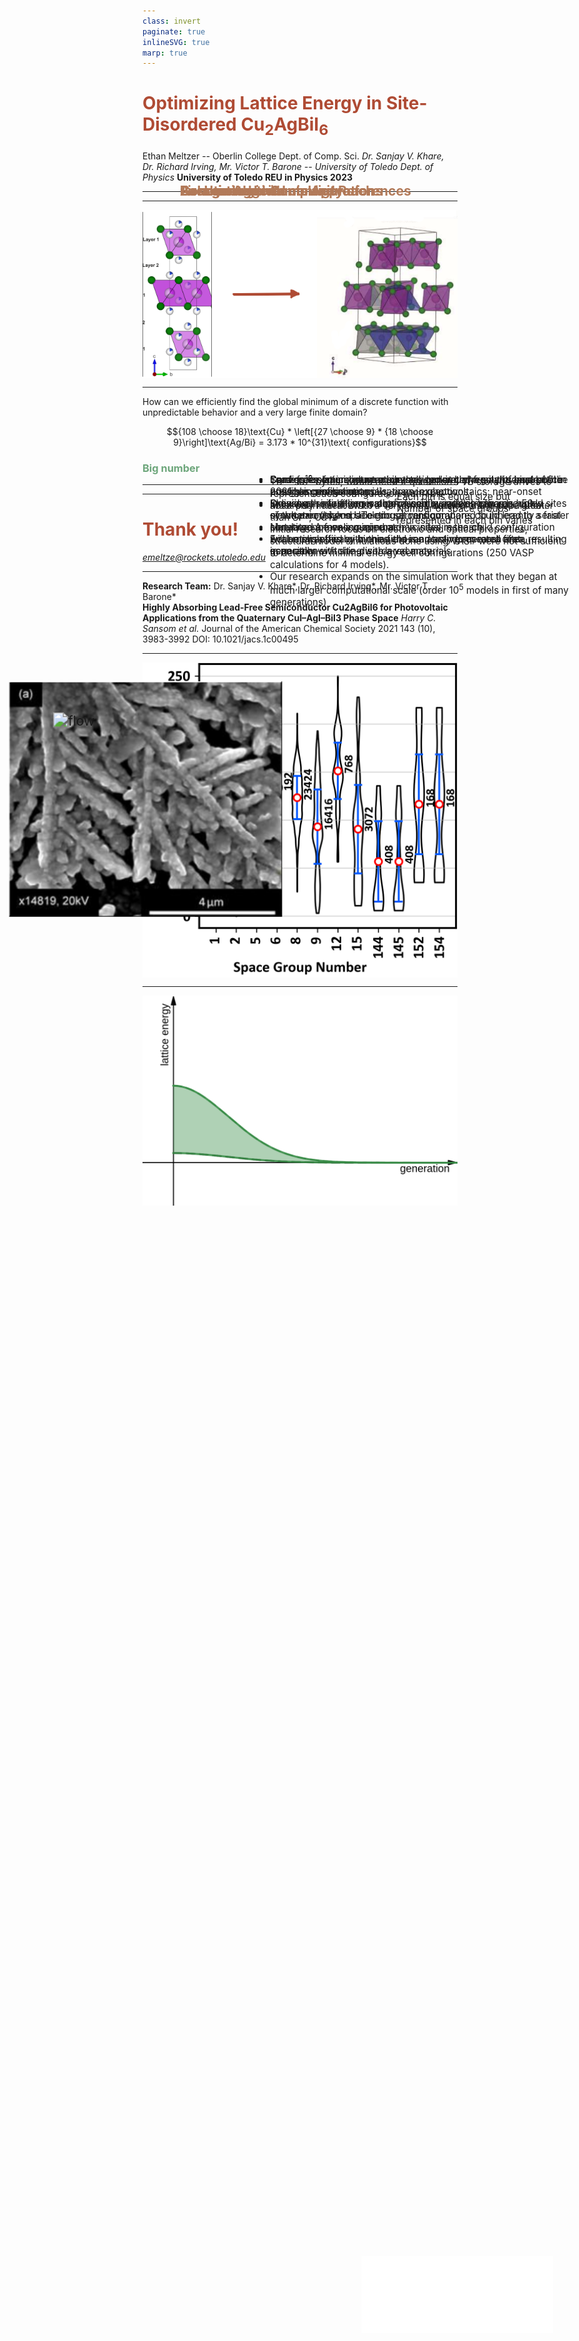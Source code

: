 ```yaml
---
class: invert
paginate: true
inlineSVG: true
marp: true
---
```

<style>
  :root{
    --color-fg-default: #B0DFB4;
    --color-canvas-default: #0F1711;
  }

  h1{
    color: #AF4B34;
  }

  h2{
    color: #B27A59;
    align: "center";
  }

  h3{
    color: #6DA67B
  }

  img{
    display: block;
  }

  footer{
    color: #83A686;
  }
  
</style>

<style scoped>
  img[alt="utoledo"] {
    position: absolute;
    bottom: 5%;
    right: 5%;
    scale: 85%
  }
  img[alt="nsf"]{
    position: absolute;
    bottom: -73.9%;
    right: -13%;
    scale: 10%;
  }
</style>

# Optimizing Lattice Energy in Site-Disordered $\text{Cu}_2\text{AgBiI}_6$

Ethan Meltzer -- Oberlin College Dept. of Comp. Sci.
*Dr. Sanjay V. Khare, Dr. Richard Irving, Mr. Victor T. Barone -- University of Toledo Dept. of Physics*
**University of Toledo REU in Physics 2023**

![nsf](./NSF_Official_logo_High_Res_1200ppi.png)
![utoledo](./UToledo_HORZ_Logo_Reverse.png)

<!-- Introduce yourself and the research team and say the title of the presentation -->
<!-- "Today I will be discussing my research on..." -->

---
<style scoped> 
  img[alt="SEM"]{
    position: absolute;
    left: 8%;
    top: 30%;
    scale: 140%
  }

  h2{
    position: absolute;
    top: 10%;
    left: 40%
  }

  ul{
    position: absolute;
    width: 50%;
    right: 5%;
    top: 20%;
    font-size: 0.88rem;
  }
</style>

## Background

- Lead-free semiconductor synthesized at University of Liverpool in 2021 has promising applications in photovoltaics: near-onset absorption coeff. of $1.0 \times 10^5\text{ cm}^{-1}$*, order of magnitude greater than $\text{Si**, CdTe***}$
- Initial research focus on electronic and optical properties, structural model simulations done using VASP were not sufficient to determine minimal energy cell configurations (250 VASP calculations for 4 models).
- Our research expands on the simulation work that they began at much larger computational scale (order $10^5$ models in first of many generations)

![SEM](Cu2AgBiI6_SEM.png)

<!-- footer: "*, fig. Harry C. Sansom et al.\nJournal of the American Chemical Society 2021 143 (10), 3983-3992 DOI: 10.1021/jacs.1c00495\n**  Martin A. Green and Mark J. Keevers. Progress in Photovoltaics: Research and Applications, Vol. 3, 189-192 (1995)\n***  Rangel-Cárdenas J, Sobral H.Materials (Basel). 2017 Jun 1;10(6):607. doi: 10.3390/ma10060607." -->

<!-- Start by discussing the SEM image -->
<!-- Make sure to mention Harry Sansom et al. from ULiverpool -->
<!-- Make sure to say full name of VASP (Vienna Ab-initio Simulation Package) and what it does (DFT modelling, useful for many atom systems) -->

---

![bg 80%](./Cu2AgBiI6_slide.png)

<!-- footer: "figs. Harry C. Sansom et al.\nJournal of the American Chemical Society 2021 143 (10), 3983-3992 DOI: 10.1021/jacs.1c00495"-->

<!-- Explain what we're looking at! Pink enclosing large tricolor circles => Iodine in an octahedra around either a silver, bismuth, or vacancy. White and blue PAC-MAN is ~1/6 Cu, ~5/6 vacancy -->
<!-- Mention these figures from initial paper -->
<!-- Mention that right is a different perspective, is a 3x3 combination of left, and that it is a determined config instead of probabilistic overview -->

---
<style scoped>
  h2{
    position: absolute;
    left: 30%;
    top: 10%;
  }
</style>

## Combinatoric Complexity

How can we efficiently find the global minimum of a discrete function with unpredictable behavior and a very large finite domain?

$${108 \choose 18}\text{Cu} * \left[{27 \choose 9} * {18 \choose 9}\right]\text{Ag/Bi} = 3.173 * 10^{31}\text{ configurations}$$

### Big number
- $\text{TB} = 10^{12}$ bytes, would need 4 quintillion 1 TB storage drives to represent each configuration with 1 bit
- Must only interact with a very small fraction of the population.

<!-- footer: "" -->
<!-- Walk through the equation -->

---
<style scoped>
  img[alt="flow"]{
    position: absolute;
    left: 10%;
    top: 30%;
    scale: 150%
  }

  h2{
    position: absolute;
    top: 8%;
    left: 30%;
  }

  ul{
    position: absolute;
    width: 50%;
    right: 5%;
  }
</style>

## Genetic Algorithmic Approach

- Converges on minimum while only looking at a small sample of the possible configurations
- Individual simulations embarrassingly parallel, can run ~50 simultaneously on UToledo servers compared to inherently serial simulated annealing approach in initial research
- Evaluating efficacy in this field is an active research area, especially with site-disordered materials

![flow](https://mermaid.ink/img/pako:eNplUstOwzAQ_JWVqxKQUqmtBAUjITUJBw6cWnFJOCzJGqw6NrIdoKD-O05S-iIHx56Z9a7G88NKUxHjbDj8KTSA1NJz6LYAkX-jmiIO0Qs6iuJD9AmtxBdFLtrJA_VuZY12nRplbFs3SJLp5fT6r3SvWNKX36uEEP8libEV2b1olo7Dd6BTUtOens-yZJ4c0I5Ko6ujacbjq8nRFZ6sl0eSdpSe3rS_sGyGw0IXWijzWb6h9bDM2nMrmecPwS-JSn6jl0Y_c86xp5J8QYrKEzTNU2ucMx9kD9Asf2z86QX35_mSbC11T1z0zLYvnEEGo9EdJNtu3SEN8P22UQfsBi0VOpeRAAQhleKDZDqbX97E4Lw1K-Jb9yCGsnWCw2AsJrPJ5LYvD06vFn6tCCoS2Ch_UsdiVodZUVYhSV0aCtalpGA8bMMjrAoWnAw6bLxZrHXJuLcNxax5r9BTJvHVYs24QOUCSpX0xj720ewSuvkFe83MEQ?type=png)

<!-- Start by introducing the concept of genetic algorithim and walk through the flowchart -->
<!-- Talk about how in addition to discovering things about the material, we are also figuring out how to get genetic algs to perform optimally for this sort of problem. -->

---
<style scoped>
  img[alt="utoledo"] {
    position: absolute;
    bottom: 5%;
    right: 5%;
    scale: 85%
  }
  img[alt="nsf"]{
    position: absolute;
    bottom: -73.9%;
    right: -13%;
    scale: 10%;
  }
</style>

# Thank you!

*emeltze@rockets.utoledo.edu*


![nsf](./NSF_Official_logo_High_Res_1200ppi.png)
![utoledo](./UToledo_HORZ_Logo_Reverse.png)

<!-- Thank NSF and UToledo for supporting the research and for everyone for coming! -->

---
## Acknowledgements and References

**Research Team:** Dr. Sanjay V. Khare\*, Dr. Richard Irving\*, Mr. Victor T. Barone\*
\
**Highly Absorbing Lead-Free Semiconductor Cu2AgBiI6 for Photovoltaic Applications from the Quaternary CuI–AgI–BiI3 Phase Space**
*Harry C. Sansom et al.*
Journal of the American Chemical Society 2021 143 (10), 3983-3992
DOI: 10.1021/jacs.1c00495 

<!-- footer: "* University of Toledo Department of Physics" -->

---

## First generation
- Some correlation between crystal symmetry/regularity and lattice energy in similar materials, many exceptions
- Skewing the first generation of configurations towards highly symmetric (high space group) configurations could lead to a faster convergence on a minimum.
- Accomplish this by binning the randomly generated first generation
  - Each bin is equal size but
  - Number of space groups represented in each bin varies

![bg right:35% 90%](./space_group_ex.png)

<!-- footer: "" -->

---
<style scoped>
  li{
    font-size:0.95rem;
  }
</style>

## Generating child configurations
- Configs for future generations are generated from the best of the previous generation
- Crossover: site filling is determined by indexing the occupied sites of the parents and selecting at random
- Mutation: A few occupied atomic sites in the child configuration will be swapped with ones chosen at random, most often resulting in an atom switching with a vacancy.

![bg right:50% 80%](./ga-convergence.png)